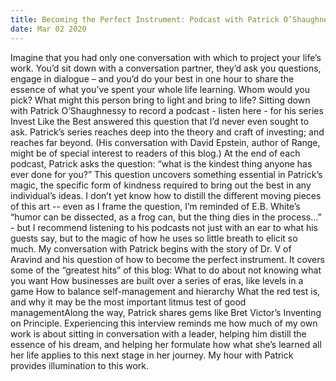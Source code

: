 ```yaml
---
title: Becoming the Perfect Instrument: Podcast with Patrick O’Shaughnessy
date: Mar 02 2020
---
```


Imagine that you had only one conversation with which to project your life’s work. You’d sit down with a conversation partner, they’d ask you questions, engage in dialogue – and you’d do your best in one hour to share the essence of what you’ve spent your whole life learning. Whom would you pick? What might this person bring to light and bring to life? Sitting down with Patrick O’Shaughnessy to record a podcast - listen here - for his series Invest Like the Best answered this question that I’d never even sought to ask. Patrick’s series reaches deep into the theory and craft of investing; and reaches far beyond. (His conversation with David Epstein, author of Range, might be of special interest to readers of this blog.) At the end of each podcast, Patrick asks the question: “what is the kindest thing anyone has ever done for you?” This question uncovers something essential in Patrick’s magic, the specific form of kindness required to bring out the best in any individual’s ideas. I don’t yet know how to distill the different moving pieces of this art -- even as I frame the question, I’m reminded of E.B. White’s “humor can be dissected, as a frog can, but the thing dies in the process…” - but I recommend listening to his podcasts not just with an ear to what his guests say, but to the magic of how he uses so little breath to elicit so much. My conversation with Patrick begins with the story of Dr. V of Aravind and his question of how to become the perfect instrument. It covers some of the “greatest hits” of this blog: What to do about not knowing what you want How businesses are built over a series of eras, like levels in a game How to balance self-management and hierarchy What the red test is, and why it may be the most important litmus test of good managementAlong the way, Patrick shares gems like Bret Victor’s Inventing on Principle. Experiencing this interview reminds me how much of my own work is about sitting in conversation with a leader, helping him distill the essence of his dream, and helping her formulate how what she’s learned all her life applies to this next stage in her journey. My hour with Patrick provides illumination to this work.
